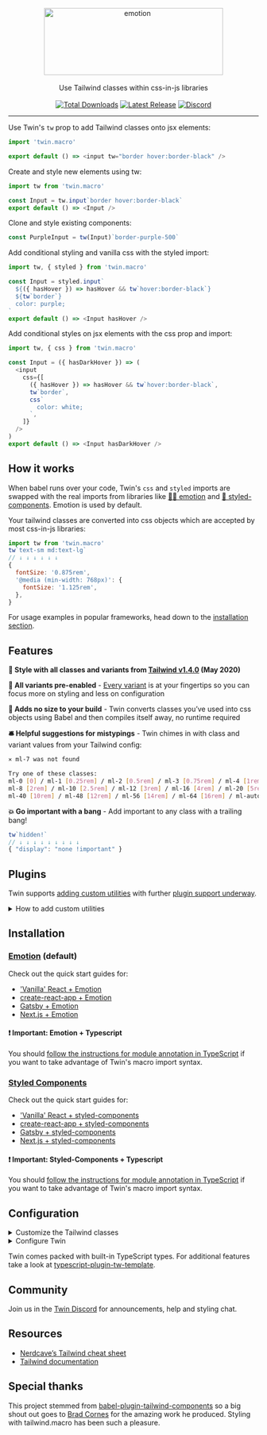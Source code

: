 <p align="center">
  <img src="https://i.imgur.com/iWBWhY0.png" alt="emotion" width="360" height="135"><br>
    <br>Use Tailwind classes within css-in-js libraries<br><br>
    <a href="https://www.npmjs.com/package/twin.macro"><img src="https://img.shields.io/npm/dt/twin.macro.svg" alt="Total Downloads"></a>
    <a href="https://www.npmjs.com/package/twin.macro"><img src="https://img.shields.io/npm/v/twin.macro.svg" alt="Latest Release"></a>
    <a href="https://discord.gg/n8ZhNSb"><img src="https://img.shields.io/discord/705884695400939552?label=discord&logo=discord" alt="Discord"></a>
</p>

---

Use Twin's `tw` prop to add Tailwind classes onto jsx elements:

```js
import 'twin.macro'

export default () => <input tw="border hover:border-black" />
```

Create and style new elements using tw:

```js
import tw from 'twin.macro'

const Input = tw.input`border hover:border-black`
export default () => <Input />
```

Clone and style existing components:

```js
const PurpleInput = tw(Input)`border-purple-500`
```

Add conditional styling and vanilla css with the styled import:

```js
import tw, { styled } from 'twin.macro'

const Input = styled.input`
  ${({ hasHover }) => hasHover && tw`hover:border-black`}
  ${tw`border`}
  color: purple;
`
export default () => <Input hasHover />
```

Add conditional styles on jsx elements with the css prop and import:

```js
import tw, { css } from 'twin.macro'

const Input = ({ hasDarkHover }) => (
  <input
    css={[
      ({ hasHover }) => hasHover && tw`hover:border-black`,
      tw`border`,
      css`
        color: white;
      `,
    ]}
  />
)
export default () => <Input hasDarkHover />
```

## How it works

When babel runs over your code, Twin's `css` and `styled` imports are swapped with the real imports from libraries like [👩‍🎤 emotion](https://emotion.sh/docs/introduction) and [💅 styled-components](https://styled-components.com/). Emotion is used by default.

Your tailwind classes are converted into css objects which are accepted by most css-in-js libraries:

```js
import tw from 'twin.macro'
tw`text-sm md:text-lg`
// ↓ ↓ ↓ ↓ ↓ ↓
{
  fontSize: '0.875rem',
  '@media (min-width: 768px)': {
    fontSize: '1.125rem',
  },
}
```

For usage examples in popular frameworks, head down to the [installation section](#installation).

## Features

**🎨 Style with all classes and variants from [Tailwind v1.4.0](https://github.com/tailwindcss/tailwindcss/releases/tag/v1.4.0) (May 2020)**

**🚥 All variants pre-enabled** - [Every variant](https://github.com/ben-rogerson/twin.macro/blob/master/src/config/variantConfig.js#L1) is at your fingertips so you can focus more on styling and less on configuration

**🐹 Adds no size to your build** - Twin converts classes you’ve used into css objects using Babel and then compiles itself away, no runtime required

**🛎 Helpful suggestions for mistypings** - Twin chimes in with class and variant values from your Tailwind config:

```bash
✕ ml-7 was not found

Try one of these classes:
ml-0 [0] / ml-1 [0.25rem] / ml-2 [0.5rem] / ml-3 [0.75rem] / ml-4 [1rem] / ml-5 [1.25rem] / ml-6 [1.5rem]
ml-8 [2rem] / ml-10 [2.5rem] / ml-12 [3rem] / ml-16 [4rem] / ml-20 [5rem] / ml-24 [6rem] / ml-32 [8rem]
ml-40 [10rem] / ml-48 [12rem] / ml-56 [14rem] / ml-64 [16rem] / ml-auto [auto] / ml-px [1px]
```

**💥 Go important with a bang** - Add important to any class with a trailing bang!

```js
tw`hidden!`
// ↓ ↓ ↓ ↓ ↓ ↓ ↓ ↓ ↓
{ "display": "none !important" }
```

## Plugins

Twin supports [adding custom utilities](https://tailwindcss.com/docs/plugins/#adding-utilities) with further [plugin support underway](https://github.com/ben-rogerson/twin.macro/issues/7).

<details>
  <summary>How to add custom utilities</summary>

```js
// In your tailwind.config.js
module.exports = {
  plugins: [
    function ({ addUtilities, theme }) {
      const newUtilities = {
        '.hotpink': {
          color: 'hotpink',
        },
      }
      addUtilities(newUtilities)
    },
  ],
}
```

</details>

## Installation

### [Emotion](https://emotion.sh/docs/introduction) (default)

Check out the quick start guides for:

- ['Vanilla' React + Emotion](docs/recipes/emotion/react.md)
- [create-react-app + Emotion](docs/recipes/emotion/create-react-app.md)
- [Gatsby + Emotion](docs/recipes/emotion/gatsby.md)
- [Next.js + Emotion ](docs/recipes/emotion/next.md)

#### ❗️ Important: Emotion + Typescript

You should [follow the instructions for module annotation in TypeScript](./docs/typescript/module-annotation.md) if you want to take advantage of Twin's macro import syntax.

### [Styled Components](https://styled-components.com/)

Check out the quick start guides for:

- ['Vanilla' React + styled-components](docs/recipes/styled-components/react.md)
- [create-react-app + styled-components](docs/recipes/styled-components/create-react-app.md)
- [Gatsby + styled-components](docs/recipes/styled-components/gatsby.md)
- [Next.js + styled-components ](docs/recipes/styled-components/next.md)

#### ❗️ Important: Styled-Components + Typescript

You should [follow the instructions for module annotation in TypeScript](./docs/typescript/module-annotation.md) if you want to take advantage of Twin's macro import syntax.

## Configuration

<details>
  <summary>Customize the Tailwind classes</summary>

### Customize the Tailwind classes

For style customizations, you’ll need to add a `tailwind.config.js` in your project root.

> It’s important to know that you don’t need a `tailwind.config.js` to use Twin. You already have access to every class with every variant.
> Unlike Tailwind, twin.macro only generates styles for the classes you use. This means you don’t need to use additional tools like purgeCSS.

Choose from one of the following configs:

- a) Start with an empty config:

  ```js
  // tailwind.config.js
  module.exports = {
    theme: {
      extend: {},
    },
  }
  ```

- b) Start with a [full config](https://raw.githubusercontent.com/tailwindcss/tailwindcss/master/stubs/defaultConfig.stub.js):

  ```bash
  # cd into your project folder then:
  curl https://raw.githubusercontent.com/tailwindcss/tailwindcss/master/stubs/defaultConfig.stub.js > tailwind.config.js
  ```

  In the config, there only needs to be a `theme: {...}` entry so feel free to cleanup.

### Working with the config

You can overwrite or extend classes the same way as Tailwind.<br/>
Overwrite parts of the base config in `theme: { ... }` and extend in `theme: { extend: { ... } }`.<br/>
Read more in the [Tailwind theme docs](https://tailwindcss.com/docs/theme).

<hr />

</details>

<details>
  <summary>Configure Twin</summary>

### Configure Twin

These defaults can be added to your `package.json`:

```js
// package.json
"babelMacros": {
    "twin": {
      "config": "./tailwind.config.js",
      "preset": "emotion",
      "hasSuggestions": true,
      "debug": false,
      "autoCssProp": false,
    }
},
```

Alternatively add the config to `babel-plugin-macros.config.js` in your project root:

```js
// babel-plugin-macros.config.js
module.exports = {
  twin: {
    config: './tailwind.config.js',
    preset: 'emotion',
    hasSuggestions: true,
    debug: false,
    autoCssProp: false,
  },
}
```

| Name           | Type      | Default                  | Description                                                                                                                                                                                                              |
| -------------- | --------- | ------------------------ | ------------------------------------------------------------------------------------------------------------------------------------------------------------------------------------------------------------------------ |
| config         | `string`  | `"./tailwind.config.js"` | The path to your Tailwind config                                                                                                                                                                                         |
| preset         | `string`  | `emotion`                | The css-in-js library to use behind the scenes\* - usually this is set to `styled-components`                                                                                                                            |
| hasSuggestions | `boolean` | `true`                   | Display class suggestions when a class can't be found                                                                                                                                                                    |
| debug          | `boolean` | `false`                  | Display information about the Tailwind class conversions                                                                                                                                                                 |
| autoCssProp    | `boolean` | `false`                  | This code automates the import of 'styled-components/macro' so you can use their css prop. Enable it if you're using styled-components with CRA or Vanilla React. If you're using Emotion, setting to true does nothing. |

- For tuning your imports, replace `preset` with the config keys `styled` and `css`.<br/>
  eg: `styled: { import: "default", from: "@emotion/styled" }`

<hr />

</details>

Twin comes packed with built-in TypeScript types. For additional features take a look at [typescript-plugin-tw-template](https://github.com/kingdaro/typescript-plugin-tw-template).

## Community

Join us in the [Twin Discord](https://discord.gg/n8ZhNSb) for announcements, help and styling chat.

## Resources

- [Nerdcave’s Tailwind cheat sheet](https://nerdcave.com/tailwind-cheat-sheet)
- [Tailwind documentation](https://tailwindcss.com/docs/installation)

## Special thanks

This project stemmed from [babel-plugin-tailwind-components](https://github.com/bradlc/babel-plugin-tailwind-components) so a big shout out goes to [Brad Cornes](https://github.com/bradlc) for the amazing work he produced. Styling with tailwind.macro has been such a pleasure.
